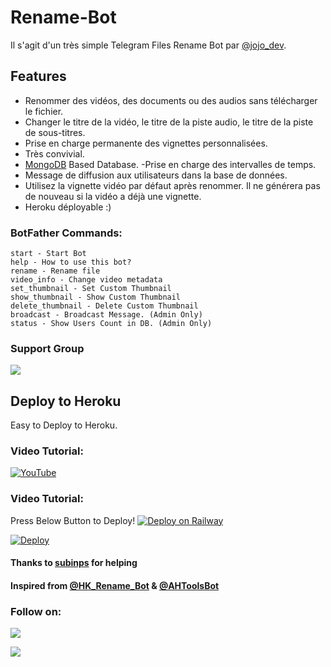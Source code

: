 # Rename-Bot
Il s'agit d'un très simple Telegram Files Rename Bot  par [@jojo_dev](https://t.me/jojo_dev).

## Features
- Renommer des vidéos, des documents ou des audios sans télécharger le fichier.
- Changer le titre de la vidéo, le titre de la piste audio, le titre de la piste de sous-titres.
- Prise en charge permanente des vignettes personnalisées.
- Très convivial.
- [MongoDB](https://mongodb.com) Based Database.
-Prise en charge des intervalles de temps.
- Message de diffusion aux utilisateurs dans la base de données.
- Utilisez la vignette vidéo par défaut après renommer. Il ne générera pas de nouveau si la vidéo a déjà une vignette.
- Heroku déployable :)

### BotFather Commands:
```
start - Start Bot
help - How to use this bot?
rename - Rename file
video_info - Change video metadata
set_thumbnail - Set Custom Thumbnail
show_thumbnail - Show Custom Thumbnail
delete_thumbnail - Delete Custom Thumbnail
broadcast - Broadcast Message. (Admin Only)
status - Show Users Count in DB. (Admin Only)
```

### Support Group
<a href="https://t.me/JoinOT"><img src="https://img.shields.io/badge/Telegram-Join%20Telegram%20Group-blue.svg?logo=telegram"></a>

## Deploy to Heroku
Easy to Deploy to Heroku.

### Video Tutorial:
[![YouTube](https://img.shields.io/badge/YouTube-Video%20Tutorial-red?logo=youtube)](https://youtu.be/edcOa_cZWg4)
### Video Tutorial:

Press Below Button to Deploy!
[![Deploy on Railway](https://railway.app/button.svg)](https://railway.app/new/template/D3JJft?referralCode=jojo_dev)

[![Deploy](https://www.herokucdn.com/deploy/button.svg)](https://heroku.com/deploy?template=https://github.com/joel710/OP-Rename-Bot)

#### Thanks to [subinps](https://github.com/subinps) for helping
#### Inspired from [@HK_Rename_Bot](https://t.me/HK_Rename_Bot) & [@AHToolsBot](https://t.me/AHToolsBot)

### Follow on:
<p align="left">
<a href="https://github.com/AbirHasan2005"><img src="https://img.shields.io/badge/GitHub-Follow%20on%20GitHub-inactive.svg?logo=github"></a>
</p>

<a href="https://instagram.com/AbirHasan2005"><img src="https://img.shields.io/badge/Instagram-Follow%20on%20Instagram-important.svg?logo=instagram"></a>
</p>
